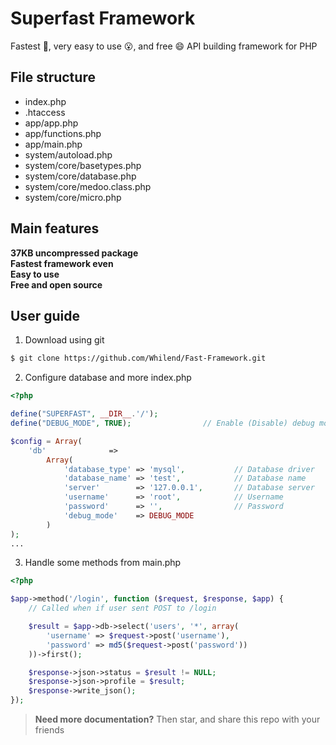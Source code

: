 # Superfast Framework
Fastest 🚀, very easy to use 😮, and free 😄 API building framework for PHP

## File structure

- index.php
- .htaccess
- app/app.php
- app/functions.php
- app/main.php
- system/autoload.php
- system/core/basetypes.php
- system/core/database.php
- system/core/medoo.class.php
- system/core/micro.php

## Main features

**37KB uncompressed package** \
**Fastest framework even** \
**Easy to use** \
**Free and open source**

## User guide

1. Download using git

```bash
$ git clone https://github.com/Whilend/Fast-Framework.git
```

2. Configure database and more index.php

```php
<?php

define("SUPERFAST", __DIR__.'/');
define("DEBUG_MODE", TRUE);                // Enable (Disable) debug mode

$config = Array(
	'db'              =>
		Array(
			'database_type' => 'mysql',           // Database driver
			'database_name' => 'test',            // Database name
			'server'        => '127.0.0.1',       // Database server
			'username'      => 'root',            // Username
			'password'      => '',                // Password
			'debug_mode'    => DEBUG_MODE
		)
);
...
```

3. Handle some methods from main.php

```php
<?php

$app->method('/login', function ($request, $response, $app) {
	// Called when if user sent POST to /login

	$result = $app->db->select('users', '*', array(
		'username' => $request->post('username'),
		'password' => md5($request->post('password'))
	))->first();

	$response->json->status = $result != NULL;
	$response->json->profile = $result;
	$response->write_json();
});
```

> **Need more documentation?**
> Then star, and share this repo with your friends
